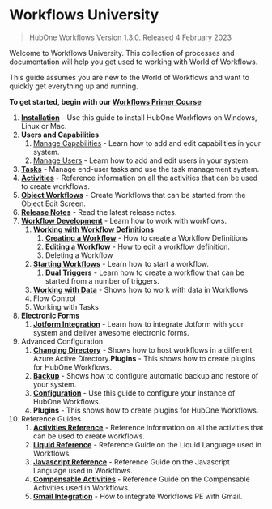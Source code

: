 # Workflows University

> HubOne Workflows Version 1.3.0. Released 4 February 2023

Welcome to Workflows University. This collection of processes and documentation will help you get used to working with World of Workflows.

This guide assumes you are new to the World of Workflows and want to quickly get everything up and running.


**To get started, begin with our [Workflows Primer Course](learn-workflows/README.md)**

1. **[Installation](installation.md)** - Use this guide to install HubOne Workflows on Windows, Linux or Mac.
2. **Users and Capabilities**
    1. [Manage Capabilities](manage-capabilities.md) - Learn how to add and edit capabilities in your system.
   2. [Manage Users](manage-users.md) - Learn how to add and edit users in your system.
3. **[Tasks](tasks/README.md)** - Manage end-user tasks and use the task management system.
4. **[Activities](activity-guide.md)** - Reference information on all the activities that can be used to create workflows.
5. **[Object Workflows](object-workflows.md)** - Create Workflows that can be started from the Object Edit Screen.
6. **[Release Notes](release-notes-1-0.md)** - Read the latest release notes.
7. **[Workflow Development](workflow-development/README.md)** - Learn how to work with workflows.
   1. **[Working with Workflow Definitions](workflow-development/workflow-definitions.md)**
       1.  **[Creating a Workflow](workflow-development/creating-a-workflow.md)** - How to create a Workflow Definitions
       2.  **[Editing a Workflow](workflow-development/editing-a-workflow.md)** - How to edit a workflow definition.
       3.  Deleting a Workflow
   2.  **[Starting Workflows](workflow-development/starting-workflows.md)** - Learn how to start a workflow.
       1.  **[Dual Triggers](workflow-development/dual-triggers.md)** - Learn how to create a workflow that can be started from a number of triggers.
   3.  **[Working with Data](data/README.md)** - Shows how to work with data in Workflows
   4.  Flow Control
   5.  Working with Tasks
8.  **Electronic Forms**
    1.  **[Jotform Integration](jotform-integration.md)** - Learn how to integrate Jotform with your system and deliver awesome electronic forms.
9.   Advanced Configuration
      1.   **[Changing Directory](changing-directory.md)** - Shows how to host workflows in a different Azure Active Directory.**Plugins** - This shows how to create plugins for HubOne Workflows.
      2.   **[Backup](backup.md)** - Shows how to configure automatic backup and restore of your system.
      3.   **[Configuration](configuration-file.md)** - Use this guide to configure your instance of HubOne Workflows.
      4.   **Plugins** - This shows how to create plugins for HubOne Workflows.
10.  Reference Guides
     1.   **[Activities Reference](activity-guide.md)** - Reference information on all the activities that can be used to create workflows.
     2.   **[Liquid Reference](liquid/README.md)** - Reference Guide on the Liquid Language used in Workflows.
     3.   **[Javascript Reference](javascript/README.md)** - Reference Guide on the Javascript Language used in Workflows.
     4.   **[Compensable Activities](compensable.md)** - Reference Guide on the Compensable Activities used in Workflows.
     5.   **[Gmail Integration](gmail-integration.md)** - How to integrate Workflows PE with Gmail.